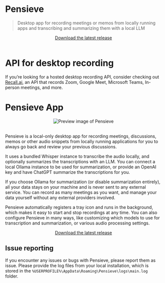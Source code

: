 # Pensieve

> Desktop app for recording meetings or memos from locally running apps and transcribing and summarizing them with a local LLM

<div align="center">
    <a href="https://github.com/lukasbach/pensieve/releases/latest">
        Download the latest release
    </a>
</div>
<br />

# API for desktop recording

If you’re looking for a hosted desktop recording API, consider checking out [Recall.ai](https://www.recall.ai/?utm_source=github&utm_medium=sponsorship&utm_campaign=pensieve), an API that records Zoom, Google Meet, Microsoft Teams, In-person meetings, and more.

# Pensieve App

<div align="center">
    <img src="https://github.com/lukasbach/pensieve/raw/main/images/preview.png" alt="Preview image of Pensieve" />
</div>
<br />

Pensieve is a local-only desktop app for recording meetings, discussions, memos or other audio
snippets from locally running applications for you to always go back and review your
previous discussions.

It uses a bundled Whisper instance to transcribe the audio locally, and optionally
summarizes the transcriptions with an LLM. You can connect a local Ollama instance to
be used for summarization, or provide an OpenAI key and have ChatGPT summarize the
transcriptions for you.

If you choose Ollama for summarization (or disable summarization entirely), all your
data stays on your machine and is never sent to any external service. You can record
as many meetings as you want, and manage your data yourself without any external
providers involved.

Pensieve automatically registers a tray icon and runs in the background, which
makes it easy to start and stop recordings at any time. You can also configure
Pensieve in many ways, like customizing which models to use for transcription
and summarization, or various audio processing settings.

<div align="center">
    <a href="https://github.com/lukasbach/pensieve/releases/latest">
        Download the latest release
    </a>
</div>

## Issue reporting

If you encounter any issues or bugs with Pensieve, please report them as issue.
Please provide the log files from your local installation, which is stored in
the `%USERPROFILE%\AppData\Roaming\Pensieve\logs\main.log` folder.
